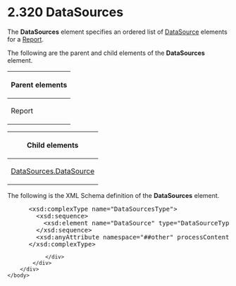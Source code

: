 <html dir="LTR" xmlns:mshelp="http://msdn.microsoft.com/mshelp" xmlns:ddue="http://ddue.schemas.microsoft.com/authoring/2003/5" xmlns:xlink="http://www.w3.org/1999/xlink" xmlns:tool="http://www.microsoft.com/tooltip">
    <head>
        <meta http-equiv="Content-Type" content="text/html; CHARSET=utf-8"></meta>
        <meta name="save" content="history"></meta>
        <title>2.320 DataSources</title>
        <xml>
            <mshelp:toctitle title="2.320 DataSources"></mshelp:toctitle>
            <mshelp:rltitle title="[MS-RDL]: DataSources"></mshelp:rltitle>
            <mshelp:keyword index="A" term="9c54b70c-c593-422b-aa16-33cb335927a1"></mshelp:keyword>
            <mshelp:attr name="DCSext.ContentType" value="open specification"></mshelp:attr>
            <mshelp:attr name="AssetID" value="9c54b70c-c593-422b-aa16-33cb335927a1"></mshelp:attr>
            <mshelp:attr name="TopicType" value="kbRef"></mshelp:attr>
            <mshelp:attr name="DCSext.Title" value="[MS-RDL]: DataSources" />
        </xml>
    </head>
    <body>
        <div id="header">
            <h1 class="heading">2.320 DataSources</h1>
        </div>
        <div id="mainSection">
            <div id="mainBody">
                <div id="allHistory" class="saveHistory"></div>
                <div id="sectionSection0" class="section" name="collapseableSection">
                    

<p>The <b>DataSources</b> element specifies an ordered list of <a href="0f098196-d1a1-4668-ac38-70331cc05041.htm">DataSource</a> elements for a <a href="6bbaafec-020b-406c-b4e7-5e4318b616cb.htm">Report</a>. </p>

<p>The following are the parent and child elements of the <b>DataSources</b>
element.</p>

<table>
 <thead>
  <tr>
   <th>
   <p>Parent elements</p>
   </th>
  </tr>
 </thead>
 <tr>
  <td>
  <p>Report</p>
  </td>
 </tr>
</table>

<p> </p>

<table>
 <thead>
  <tr>
   <th>
   <p>Child elements</p>
   </th>
  </tr>
 </thead>
 <tr>
  <td>
  <p><a href="320abb59-bc75-42dd-8e88-593b87a89b8f.htm">DataSources.DataSource</a>
  </p>
  </td>
 </tr>
</table>

<p>The following is the XML Schema definition of the <b>DataSources</b>
element.</p>

<dl>
<dd>
<div><pre> &lt;xsd:complexType name=&quot;DataSourcesType&quot;&gt;
   &lt;xsd:sequence&gt;
     &lt;xsd:element name=&quot;DataSource&quot; type=&quot;DataSourceType&quot; maxOccurs=&quot;unbounded&quot; /&gt;
   &lt;/xsd:sequence&gt;
   &lt;xsd:anyAttribute namespace=&quot;##other&quot; processContents=&quot;skip&quot; /&gt;
 &lt;/xsd:complexType&gt;
</pre></div>
</dd></dl>


                </div>
            </div>
        </div>
    </body>
</html>